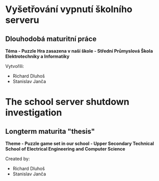 # Vyšetřování vypnutí školního serveru
## Dlouhodobá maturitní práce
**Téma - Puzzle Hra zasazena v naší škole - Střední Průmyslová Škola Elektrotechniky a Informatiky**

Vytvořili:
- Richard Dluhoš
- Stanislav Janča

# The school server shutdown investigation
## Longterm maturita "thesis"
**Theme - Puzzle game set in our school - Upper Secondary Technical School of Electrical Engineering and Computer Science**

Created by:
- Richard Dluhoš
- Stanislav Janča
